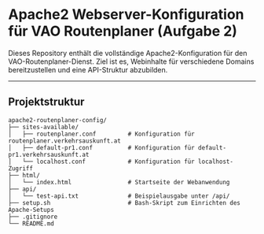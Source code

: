 # Apache2 Webserver-Konfiguration für VAO Routenplaner (Aufgabe 2)

Dieses Repository enthält die vollständige Apache2-Konfiguration für den VAO-Routenplaner-Dienst. Ziel ist es, Webinhalte für verschiedene Domains bereitzustellen und eine API-Struktur abzubilden.

---

## Projektstruktur

```plaintext
apache2-routenplaner-config/
├── sites-available/
│   ├── routenplaner.conf         # Konfiguration für routenplaner.verkehrsauskunft.at
│   ├── default-pr1.conf          # Konfiguration für default-pr1.verkehrsauskunft.at
│   └── localhost.conf            # Konfiguration für localhost-Zugriff
├── html/
│   └── index.html                # Startseite der Webanwendung
├── api/
│   └── test-api.txt              # Beispielausgabe unter /api/
├── setup.sh                      # Bash-Skript zum Einrichten des Apache-Setups
├── .gitignore
└── README.md
